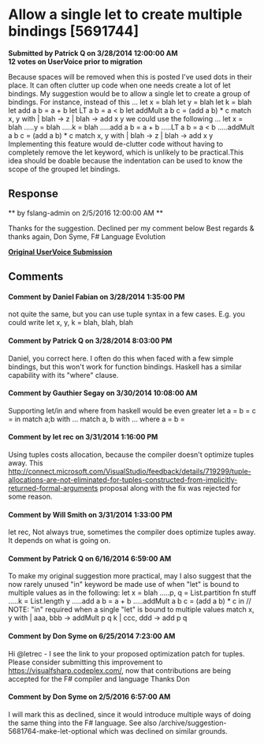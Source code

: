 # Allow a single let to create multiple bindings [5691744] #

**Submitted by Patrick Q on 3/28/2014 12:00:00 AM**  
**12 votes on UserVoice prior to migration**  

Because spaces will be removed when this is posted I've used dots in their place.
It can often clutter up code when one needs create a lot of let bindings. My suggestion would be to allow a single let to create a group of bindings.
For instance, instead of this ...
let x = blah
let y = blah
let k = blah
let add a b = a + b
let LT a b = a < b
let addMult a b c = (add a b) * c
match x, y with
| blah -> z
| blah -> add x y
we could use the following ...
let x = blah
.....y = blah
.....k = blah
.....add a b = a + b
.....LT a b = a < b
.....addMult a b c = (add a b) * c
match x, y with
| blah -> z
| blah -> add x y
Implementing this feature would de-clutter code without having to completely remove the let keyword, which is unlikely to be practical.This idea should be doable because the indentation can be used to know the scope of the grouped let bindings.



## Response ##
** by fslang-admin on 2/5/2016 12:00:00 AM **

Thanks for the suggestion. Declined per my comment below
Best regards & thanks again,
Don Syme, F# Language Evolution


**[Original UserVoice Submission](https://fslang.uservoice.com/forums/245727-f-language/suggestions/5691744)**


## Comments ##


#### Comment by Daniel Fabian on 3/28/2014 1:35:00 PM ####
not quite the same, but you can use tuple syntax in a few cases. E.g. you could write
let x, y, k = blah, blah, blah


#### Comment by Patrick Q on 3/28/2014 8:03:00 PM ####
Daniel, you correct here. I often do this when faced with a few simple bindings, but this won't work for function bindings. Haskell has a similar capability with its "where" clause.


#### Comment by Gauthier Segay on 3/30/2014 10:08:00 AM ####
Supporting let/in and where from haskell would be even greater
let a =
b =
c =
in
match a;b with
...
match a, b with
...
where
a =
b =


#### Comment by let rec on 3/31/2014 1:16:00 PM ####
Using tuples costs allocation, because the compiler doesn't optimize tuples away.
This http://connect.microsoft.com/VisualStudio/feedback/details/719299/tuple-allocations-are-not-eliminated-for-tuples-constructed-from-implicitly-returned-formal-arguments proposal along with the fix was rejected for some reason.


#### Comment by Will Smith on 3/31/2014 1:33:00 PM ####
let rec,
Not always true, sometimes the compiler does optimize tuples away. It depends on what is going on.


#### Comment by Patrick Q on 6/16/2014 6:59:00 AM ####
To make my original suggestion more practical, may I also suggest that the now rarely unused "in" keyword be made use of when "let" is bound to multiple values as in the following:
let x = blah
.....p, q = List.partition fn stuff
.....k = List.length y
.....add a b = a + b
.....addMult a b c = (add a b) * c
in // NOTE: "in" required when a single "let" is bound to multiple values
match x, y with
| aaa, bbb -> addMult p q k
| ccc, ddd -> add p q


#### Comment by Don Syme on 6/25/2014 7:23:00 AM ####
Hi @letrec - I see the link to your proposed optimization patch for tuples. Please consider submitting this improvement to https://visualfsharp.codeplex.com/, now that contributions are being accepted for the F# compiler and language
Thanks
Don


#### Comment by Don Syme on 2/5/2016 6:57:00 AM ####
I will mark this as declined, since it would introduce multiple ways of doing the same thing into the F# language. See also /archive/suggestion-5681764-make-let-optional which was declined on similar grounds.

